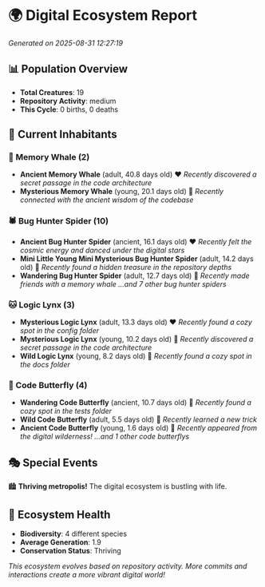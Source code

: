 # 🌍 Digital Ecosystem Report
*Generated on 2025-08-31 12:27:19*

## 📊 Population Overview
- **Total Creatures**: 19
- **Repository Activity**: medium
- **This Cycle**: 0 births, 0 deaths

## 👥 Current Inhabitants

### 🐋 Memory Whale (2)
- **Ancient Memory Whale** (adult, 40.8 days old) ❤️
  *Recently discovered a secret passage in the code architecture*
- **Mysterious Memory Whale** (young, 20.1 days old) 💚
  *Recently connected with the ancient wisdom of the codebase*

### 🕷️ Bug Hunter Spider (10)
- **Ancient Bug Hunter Spider** (ancient, 16.1 days old) ❤️
  *Recently felt the cosmic energy and danced under the digital stars*
- **Mini Little Young Mini Mysterious Bug Hunter Spider** (adult, 14.2 days old) 💛
  *Recently found a hidden treasure in the repository depths*
- **Wandering Bug Hunter Spider** (adult, 12.7 days old) 💚
  *Recently made friends with a memory whale*
  *...and 7 other bug hunter spiders*

### 🐱 Logic Lynx (3)
- **Mysterious Logic Lynx** (adult, 13.3 days old) ❤️
  *Recently found a cozy spot in the config folder*
- **Mysterious Logic Lynx** (young, 10.2 days old) 💚
  *Recently discovered a secret passage in the code architecture*
- **Wild Logic Lynx** (young, 8.2 days old) 💚
  *Recently found a cozy spot in the docs folder*

### 🦋 Code Butterfly (4)
- **Wandering Code Butterfly** (ancient, 10.7 days old) 💛
  *Recently found a cozy spot in the tests folder*
- **Wild Code Butterfly** (adult, 5.5 days old) 💚
  *Recently learned a new trick*
- **Ancient Code Butterfly** (young, 1.6 days old) 💚
  *Recently appeared from the digital wilderness!*
  *...and 1 other code butterflys*

## 🎭 Special Events

🏙️ **Thriving metropolis!** The digital ecosystem is bustling with life.

## 🔬 Ecosystem Health
- **Biodiversity**: 4 different species
- **Average Generation**: 1.9
- **Conservation Status**: Thriving

*This ecosystem evolves based on repository activity. More commits and interactions create a more vibrant digital world!*